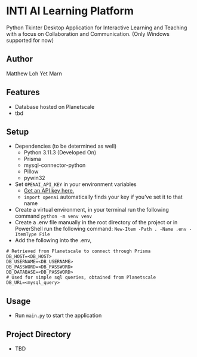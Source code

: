 # INTI AI Learning Platform
Python Tkinter Desktop Application for Interactive Learning and Teaching with a focus on Collaboration and Communication. (Only Windows supported for now)

## Author
Matthew Loh Yet Marn

## Features
- Database hosted on Planetscale
- tbd
## Setup
- Dependencies (to be determined as well)
  - Python 3.11.3 (Developed On)
  - Prisma
  - mysql-connector-python
  - Pillow
  - pywin32
- Set `OPENAI_API_KEY` in your environment variables
  - [Get an API key here.](https://platform.openai.com/account/api-keys)
  - `import openai` automatically finds your key if you've set it to that name
- Create a virtual environment, in your terminal run the following command
```python -m venv venv```
- Create a .env file manually in the root directory of the project or in PowerShell run the following command:
``` New-Item -Path . -Name .env -ItemType File ```
- Add the following into the .env,
```
# Retrieved from Planetscale to connect through Prisma
DB_HOST=<DB_HOST>
DB_USERNAME=<DB_USERNAME>
DB_PASSWORD=<DB_PASSWORD>
DB_DATABASE=<DB_PASSWORD>
# Used for simple sql queries, obtained from Planetscale
DB_URL=<mysql_query>
```
## Usage
- Run `main.py` to start the application

## Project Directory
- TBD
